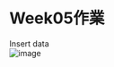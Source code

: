 # Week05作業

Insert data<br/>
![image](https://user-images.githubusercontent.com/77526071/112166144-56572980-8c2a-11eb-87f0-8303d1411a73.png)


